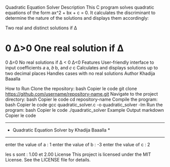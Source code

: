 Quadratic Equation Solver
Description
This C program solves quadratic equations of the form ax^2 + bx + c = 0. It calculates the discriminant to determine the nature of the solutions and displays them accordingly:

Two real and distinct solutions if 
Δ
>
0
Δ>0
One real solution if 
Δ
=
0
Δ=0
No real solutions if 
Δ
<
0
Δ<0
Features
User-friendly interface to input coefficients 
𝑎
a, 
𝑏
b, and 
𝑐
c
Calculates and displays solutions up to two decimal places
Handles cases with no real solutions
Author
Khadija Baaalla

How to Run
Clone the repository:
bash
Copier le code
git clone https://github.com/username/repository-name.git
Navigate to the project directory:
bash
Copier le code
cd repository-name
Compile the program:
bash
Copier le code
gcc quadratic_solver.c -o quadratic_solver -lm
Run the program:
bash
Copier le code
./quadratic_solver
Example Output
markdown
Copier le code
***************************************************
*   Quadratic Equation Solver by Khadija Baaalla    *
***************************************************

enter the value of a : 1
enter the value of b : -3
enter the value of c : 2

les s sont : 1.00 et 2.00
License
This project is licensed under the MIT License. See the LICENSE file for details.

